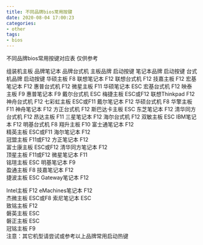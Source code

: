 ```yaml
---
title: 不同品牌bios常用按键
date: 2020-08-04 17:00:23
categories:
- other
tags:
- bios
---
```


不同品牌bios常用按键对应表 仅供参考

<!-- more -->

组装机主板 品牌笔记本 品牌台式机 
主板品牌 启动按键 笔记本品牌 启动按键 台式机品牌 启动按键 
华硕主板 F8 联想笔记本 F12 联想台式机 F12 
技嘉主板 F12 宏基笔记本 F12 惠普台式机 F12 
微星主板 F11 华硕笔记本 ESC 宏基台式机 F12 
映泰主板 F9 惠普笔记本 F9 戴尔台式机 ESC 
梅捷主板 ESC或F12 联想Thinkpad F12 神舟台式机 F12 
七彩虹主板 ESC或F11 戴尔笔记本 F12 华硕台式机 F8 
华擎主板 F11 神舟笔记本 F12 方正台式机 F12 
斯巴达卡主板 ESC 东芝笔记本 F12 清华同方台式机 F12 
昂达主板 F11 三星笔记本 F12 海尔台式机 F12 
双敏主板 ESC IBM笔记本 F12 明基台式机 F8 
翔升主板 F10 富士通笔记本 F12     
精英主板 ESC或F11 海尔笔记本 F12     
冠盟主板 F11或F12 方正笔记本 F12     
富士康主板 ESC或F12 清华同方笔记本 F12     
顶星主板 F11或F12 微星笔记本 F11     
铭瑄主板 ESC 明基笔记本 F9     
盈通主板 F8 技嘉笔记本 F12     
捷波主板 ESC Gateway笔记本 F12     

Intel主板 F12 eMachines笔记本 F12     
杰微主板 ESC或F8 索尼笔记本 ESC     
致铭主板 F12         
磐英主板 ESC         
磐正主板 ESC         
冠铭主板 F9         
注意：其它机型请尝试或参考以上品牌常用启动热键 